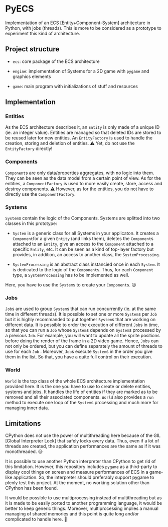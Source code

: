 # PyECS

Implementation of an ECS [Entity+Component-System] architecture in Python, with jobs (threads). This is more to be considered as a prototype to experiment this kind of architecture.

## Project structure

* `ecs`: core package of the ECS architecture

* `engine`: implementation of Systems for a 2D game with `pygame` and graphics elements

* `game`: main program with initializations of stuff and resources

## Implementation

### Entities

As the ECS architecture describes it, an `Entity` is only made of a unique ID (ie. an integer value). Entities are managed so that deleted IDs are stored to be reused later for new entities. An `EntityFactory` is used to handle the creation, storing and deletion of entities. 
:warning: Yet, do not use the `EntityFactory` directly!

### Components

`Component`s are only data/properties aggregates, with no logic into them. They can be seen as the data model from a certain point of view. As for the entities, a `ComponentFactory` is used to more easily create, store, access and destroy components. 
:warning: However, as for the entities, you do not have to directly use the `ComponentFactory`.

### Systems

`System`s contain the logic of the Components. Systems are splitted into two classes in this prototype:

* `System` is a generic class for all Systems in your applicaton. It creates a `Component`for a given `Entity` (and links them), deletes the `Component`s attached to an `Entity`, give an access to the `Component` attached to a specific `Entity`, etc. It can be seen as a kind of top-layer factory but provides, in addition, an access to another class, the `SystemProcessing`.

* `SystemProcessing` is an abstract class instancied once in each `System`. It is dedicated to the logic of the `Component`s. Thus, for each `Component` type, a `SystemProcessing` has to be implemented as well.

Here, you have to use the `System`s to create your `Component`s. :wink:

### Jobs

`Job`s are used to group `System`s that can run concurrently (ie. at the same time in different threads). It is possible to set one or more `System`s per `Job` but it is highly recommanded to put together `System`s that are working on different data. It is possible to order the execution of different `Job`s in time, so that you can run a `Job` whose `System`s depends on `System`s processed by a previous `Job`. For example, you will want to update all the sprite positions before doing the render of the frame in a 2D video game. Hence, `Job`s can not only be ordered, but you can define separately the amount of threads to use for each `Job` . Moreover, `Job`s execute `System`s in the order you give them in the list. So that, you have a quite full control on their execution.

### World

`World` is the top class of the whole ECS architecture implementation provided here. It is the one you have to use to create or delete entities, systems and jobs. It handles the life of entities if they are marked as to be removed and all their associated components. `World` also provides a `run` method to execute one loop of the `System`s processing and much more for managing inner data.

## Limitations

CPython does not use the power of multithreading here because of the GIL [Global Interpreter Lock] that safely locks every data. Thus, even if a lot of threads are created, the application performances are the same as if it was monothreaded. :unamused:

It is possible to use another Python interpreter than CPython to get rid of this limitation. However, this repository includes `pygame` as a third-party to display cool things on screen and measure performances of ECS in a game-like application. So, the interpreter should preferably support pygame to plenly test this project. At the moment, no working solution other than CPython has been found.

It would be possible to use multiprocessing instead of multithreading but as it is made to be easily ported to another programming language, it would be better to keep generic things. Moreover, multiprocessing implies a manual managing of shared memories and this point is quite long and/or complicated to handle here. :grimacing:


